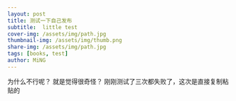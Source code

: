 ```yaml
---
layout: post
title: 测试一下自己发布
subtitle:  little test
cover-img: /assets/img/path.jpg
thumbnail-img: /assets/img/thumb.png
share-img: /assets/img/path.jpg
tags: [books, test]
author: MiNG
---
```


为什么不行呢？
就是觉得很奇怪？
刚刚测试了三次都失败了，这次是直接复制粘贴的
